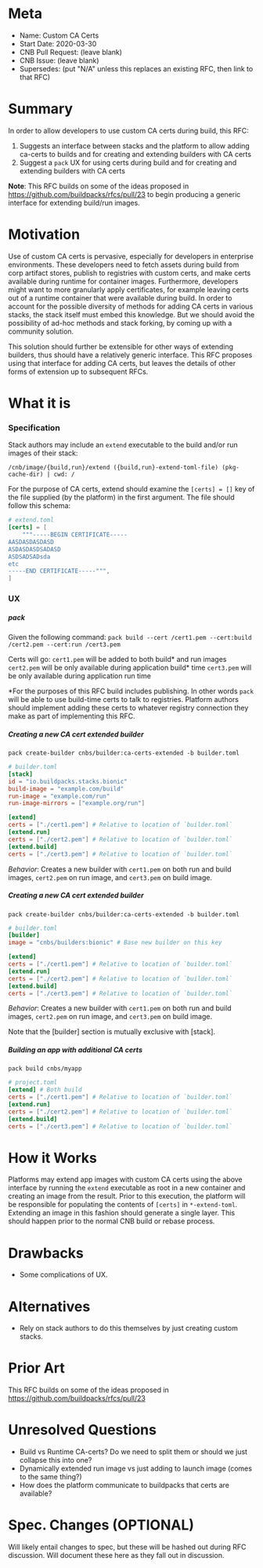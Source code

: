 # Meta
[meta]: #meta
- Name: Custom CA Certs
- Start Date: 2020-03-30
- CNB Pull Request: (leave blank)
- CNB Issue: (leave blank)
- Supersedes: (put "N/A" unless this replaces an existing RFC, then link to that RFC)

# Summary
[summary]: #summary

In order to allow developers to use custom CA certs during build, this RFC:
1. Suggests an interface between stacks and the platform to allow adding ca-certs to builds and for creating and extending builders with CA certs
2. Suggest a `pack` UX for using certs during build and for creating and extending builders with CA certs

**Note**: This RFC builds on some of the ideas proposed in https://github.com/buildpacks/rfcs/pull/23 to begin producing a generic interface for extending build/run images.

# Motivation
[motivation]: #motivation

Use of custom CA certs is pervasive, especially for developers in enterprise environments. These developers need to fetch assets during build from corp artifact stores, publish to registries with custom certs, and make certs available during runtime for container images. Furthermore, developers might want to more granularly apply certificates, for example leaving certs out of a runtime container that were available during build. In order to account for the possible diversity of methods for adding CA certs in various stacks, the stack itself must embed this knowledge. But we should avoid the possibility of ad-hoc methods and stack forking, by coming up with a community solution.

This solution should further be extensible for other ways of extending builders, thus should have a relatively generic interface. This RFC proposes using that interface for adding CA certs, but leaves the details of other forms of extension up to subsequent RFCs.

# What it is
[what-it-is]: #what-it-is

### Specification
Stack authors may include an `extend` executable to the build and/or run images of their stack:
```
/cnb/image/{build,run}/extend ({build,run}-extend-toml-file) (pkg-cache-dir) | cwd: /
```

For the purpose of CA certs, extend should examine the `[certs] = []` key of the file supplied (by the platform) in the first argument. The file should follow this schema:

```toml
# extend.toml
[certs] = [
    """-----BEGIN CERTIFICATE-----
AASDASDASDASD
ASDASDASDSADASD
ASDSADSADsda
etc
-----END CERTIFICATE-----""",
]
```

### UX

##### pack
Given the following command:
`pack build --cert /cert1.pem --cert:build /cert2.pem --cert:run /cert3.pem`

Certs will go:
`cert1.pem` will be added to both build* and run images
`cert2.pem` will be only available during application build* time
`cert3.pem` will be only available during application run time

*For the purposes of this RFC build includes publishing. In other words `pack` will be able to use build-time certs to talk to registries. Platform authors should implement adding these certs to whatever registry connection they make as part of implementing this RFC.

##### Creating a new CA cert extended builder

`pack create-builder cnbs/builder:ca-certs-extended -b builder.toml`

```toml
# builder.toml
[stack]
id = "io.buildpacks.stacks.bionic"
build-image = "example.com/build"
run-image = "example.com/run"
run-image-mirrors = ["example.org/run"]

[extend]
certs = ["./cert1.pem"] # Relative to location of `builder.toml`
[extend.run]
certs = ["./cert2.pem"] # Relative to location of `builder.toml`
[extend.build]
certs = ["./cert3.pem"] # Relative to location of `builder.toml`
```

*Behavior*: Creates a new builder with `cert1.pem` on both run and build images, `cert2.pem` on run image, and `cert3.pem` on build image.

##### Creating a new CA cert extended builder

`pack create-builder cnbs/builder:ca-certs-extended -b builder.toml`

```toml
# builder.toml
[builder]
image = "cnbs/builders:bionic" # Base new builder on this key

[extend]
certs = ["./cert1.pem"] # Relative to location of `builder.toml`
[extend.run]
certs = ["./cert2.pem"] # Relative to location of `builder.toml`
[extend.build]
certs = ["./cert3.pem"] # Relative to location of `builder.toml`
```

*Behavior*: Creates a new builder with `cert1.pem` on both run and build images, `cert2.pem` on run image, and `cert3.pem` on build image.

Note that the [builder] section is mutually exclusive with [stack].

##### Building an app with additional CA certs

`pack build cnbs/myapp`

```toml
# project.toml
[extend] # Both build
certs = ["./cert1.pem"] # Relative to location of `builder.toml`
[extend.run]
certs = ["./cert2.pem"] # Relative to location of `builder.toml`
[extend.build]
certs = ["./cert3.pem"] # Relative to location of `builder.toml`
```

# How it Works
[how-it-works]: #how-it-works

Platforms may extend app images with custom CA certs using the above interface by running the `extend` executable as root in a new container and creating an image from the result. Prior to this execution, the platform will be responsible for populating the contents of `[certs]` in `*-extend-toml`. Extending an image in this fashion should generate a single layer. This should happen prior to the normal CNB build or rebase process.

# Drawbacks
[drawbacks]: #drawbacks

- Some complications of UX.

# Alternatives
[alternatives]: #alternatives

- Rely on stack authors to do this themselves by just creating custom stacks.

# Prior Art
[prior-art]: #prior-art

This RFC builds on some of the ideas proposed in https://github.com/buildpacks/rfcs/pull/23

# Unresolved Questions
[unresolved-questions]: #unresolved-questions

- Build vs Runtime CA-certs? Do we need to split them or should we just collapse this into one?
- Dynamically extended run image vs just adding to launch image (comes to the same thing?)
- How does the platform communicate to buildpacks that certs are available?

# Spec. Changes (OPTIONAL)
[spec-changes]: #spec-changes

Will likely entail changes to spec, but these will be hashed out during RFC discussion. Will document these here as they fall out in discussion.
